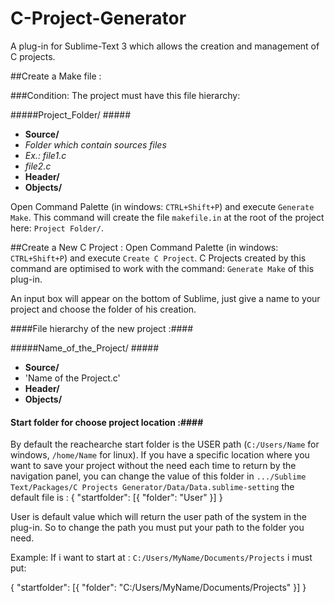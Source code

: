 C-Project-Generator
===================

A plug-in for Sublime-Text 3 which allows the creation and management of C projects.

##Create a Make file :

###Condition:
The project must have this file hierarchy:


#####Project\_Folder/ #####
*  __Source/__ 
 *  _Folder which contain sources files_
 * _Ex.: file1.c_
 * _file2.c_
*  __Header/__
*  __Objects/__



Open  Command Palette (in windows: `CTRL+Shift+P`) and  execute `Generate Make`.
This command will create the file `makefile.in` at the root of the project here: `Project Folder/`.

##Create a New C Project :
Open  Command Palette (in windows: `CTRL+Shift+P`) and  execute `Create C Project`. C Projects created by this command are optimised to work with the command: `Generate Make` of this plug-in.

An input box will appear on the bottom of Sublime, just give a name to your project and choose the folder of his creation.

####File hierarchy of the new project :####


#####Name\_of\_the\_Project/ #####
*  __Source/__ 
 *  'Name of the Project.c'
*  __Header/__
*  __Objects/__


#### Start folder for choose project location :####
By default the reachearche start folder is the USER path (`C:/Users/Name` for windows, `/home/Name` for linux). If you have a specific location where you want to save your project without the need each time to return by the navigation panel, you can  change the value of this folder in `.../Sublime Text/Packages/C Projects Generator/Data/Data.sublime-setting` the default file is :
  {
	"startfolder": 
		[{
			"folder": "User"
		}]
	}
	
User is default value which will return the user path of the system in the plug-in. So to change the path you must put your path to the folder you need.

Example:
If i want to start at : `C:/Users/MyName/Documents/Projects` i must put:


  {
	"startfolder": 
		[{
			"folder": "C:/Users/MyName/Documents/Projects"
		}]
	}
	

